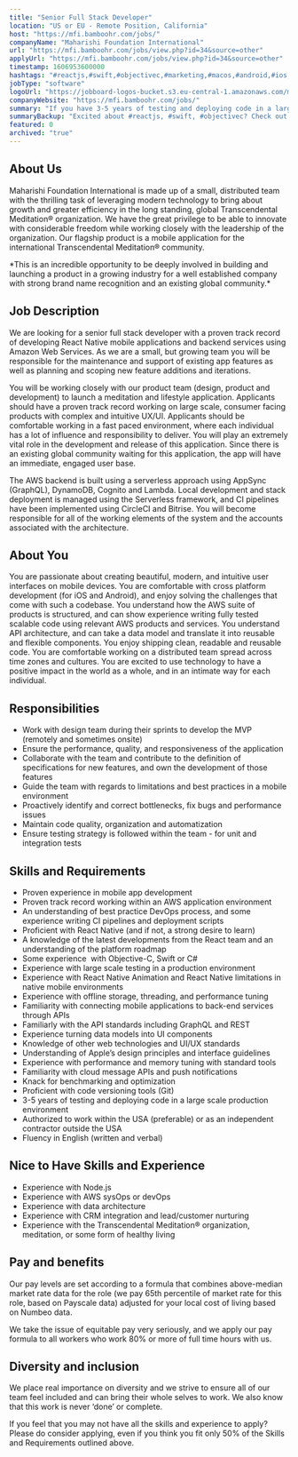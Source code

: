 ```yaml
---
title: "Senior Full Stack Developer"
location: "US or EU - Remote Position, California"
host: "https://mfi.bamboohr.com/jobs/"
companyName: "Maharishi Foundation International"
url: "https://mfi.bamboohr.com/jobs/view.php?id=34&source=other"
applyUrl: "https://mfi.bamboohr.com/jobs/view.php?id=34&source=other"
timestamp: 1606953600000
hashtags: "#reactjs,#swift,#objectivec,#marketing,#macos,#android,#ios,#aws,#ui/ux,#accountant"
jobType: "software"
logoUrl: "https://jobboard-logos-bucket.s3.eu-central-1.amazonaws.com/maharishi-foundation-international"
companyWebsite: "https://mfi.bamboohr.com/jobs/"
summary: "If you have 3-5 years of testing and deploying code in a large scale production environment, consider applying to Maharishi Foundation International's job post for a new senior full stack developer."
summaryBackup: "Excited about #reactjs, #swift, #objectivec? Check out this job post!"
featured: 0
archived: "true"
---
```


## About Us

Maharishi Foundation International is made up of a small, distributed team with the thrilling task of leveraging modern technology to bring about growth and greater efficiency in the long standing, global Transcendental Meditation® organization. We have the great privilege to be able to innovate with considerable freedom while working closely with the leadership of the organization. Our flagship product is a mobile application for the international Transcendental Meditation® community. 

\*This is an incredible opportunity to be deeply involved in building and launching a product in a growing industry for a well established company with strong brand name recognition and an existing global community.\*

## Job Description

We are looking for a senior full stack developer with a proven track record of developing React Native mobile applications and backend services using Amazon Web Services. As we are a small, but growing team you will be responsible for the maintenance and support of existing app features as well as planning and scoping new feature additions and iterations.

You will be working closely with our product team (design, product and development) to launch a meditation and lifestyle application. Applicants should have a proven track record working on large scale, consumer facing products with complex and intuitive UX/UI. Applicants should be comfortable working in a fast paced environment, where each individual has a lot of influence and responsibility to deliver. You will play an extremely vital role in the development and release of this application. Since there is an existing global community waiting for this application, the app will have an immediate, engaged user base. 

The AWS backend is built using a serverless approach using AppSync (GraphQL), DynamoDB, Cognito and Lambda. Local development and stack deployment is managed using the Serverless framework, and CI pipelines have been implemented using CircleCI and Bitrise. You will become responsible for all of the working elements of the system and the accounts associated with the architecture.

## About You

You are passionate about creating beautiful, modern, and intuitive user interfaces on mobile devices. You are comfortable with cross platform development (for iOS and Android), and enjoy solving the challenges that come with such a codebase. You understand how the AWS suite of products is structured, and can show experience writing fully tested scalable code using relevant AWS products and services. You understand API architecture, and can take a data model and translate it into reusable and flexible components. You enjoy shipping clean, readable and reusable code. You are comfortable working on a distributed team spread across time zones and cultures. You are excited to use technology to have a positive impact in the world as a whole, and in an intimate way for each individual. 

## Responsibilities

*   Work with design team during their sprints to develop the MVP (remotely and sometimes onsite)
*   Ensure the performance, quality, and responsiveness of the application
*   Collaborate with the team and contribute to the definition of specifications for new features, and own the development of those features
*   Guide the team with regards to limitations and best practices in a mobile environment
*   Proactively identify and correct bottlenecks, fix bugs and performance issues
*   Maintain code quality, organization and automatization
*   Ensure testing strategy is followed within the team - for unit and integration tests

## Skills and Requirements

*   Proven experience in mobile app development 
*   Proven track record working within an AWS application environment
*   An understanding of best practice DevOps process, and some experience writing CI pipelines and deployment scripts
*   Proficient with React Native (and if not, a strong desire to learn)
*   A knowledge of the latest developments from the React team and an understanding of the platform roadmap
*   Some experience  with Objective-C, Swift or C#
*   Experience with large scale testing in a production environment
*   Experience with React Native Animation and React Native limitations in native mobile environments
*   Experience with offline storage, threading, and performance tuning
*   Familiarity with connecting mobile applications to back-end services through APIs
*   Familiarly with the API standards including GraphQL and REST 
*   Experience turning data models into UI components
*   Knowledge of other web technologies and UI/UX standards
*   Understanding of Apple’s design principles and interface guidelines
*   Experience with performance and memory tuning with standard tools
*   Familiarity with cloud message APIs and push notifications
*   Knack for benchmarking and optimization
*   Proficient with code versioning tools (Git)
*   3-5 years of testing and deploying code in a large scale production environment
*   Authorized to work within the USA (preferable) or as an independent contractor outside the USA
*   Fluency in English (written and verbal)

## Nice to Have Skills and Experience

*   Experience with Node.js
*   Experience with AWS sysOps or devOps
*   Experience with data architecture
*   Experience with CRM integration and lead/customer nurturing
*   Experience with the Transcendental Meditation® organization, meditation, or some form of healthy living

## Pay and benefits

Our pay levels are set according to a formula that combines above-median market rate data for the role (we pay 65th percentile of market rate for this role, based on Payscale data) adjusted for your local cost of living based on Numbeo data.

We take the issue of equitable pay very seriously, and we apply our pay formula to all workers who work 80% or more of full time hours with us.

## Diversity and inclusion

We place real importance on diversity and we strive to ensure all of our team feel included and can bring their whole selves to work. We also know that this work is never ‘done’ or complete.

If you feel that you may not have all the skills and experience to apply? Please do consider applying, even if you think you fit only 50% of the Skills and Requirements outlined above.
